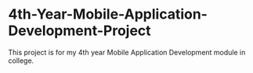 # 4th-Year-Mobile-Application-Development-Project
This project is for my 4th year Mobile Application Development module in college.
